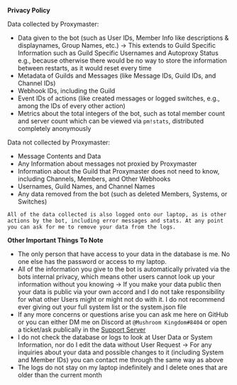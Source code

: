 **Privacy Policy**

Data collected by Proxymaster:
* Data given to the bot (such as User IDs, Member Info like descriptions & displaynames, Group Names, etc.)
-> This extends to Guild Specific Information such as Guild Specific Usernames and Autoproxy Status e.g., because otherwise there would be no way to store the information between restarts, as it would reset every time
* Metadata of Guilds and Messages (like Message IDs, Guild IDs, and Channel IDs)
* Webhook IDs, including the Guild
* Event IDs of actions (like created messages or logged switches, e.g., among the IDs of every other action)
* Metrics about the total integers of the bot, such as total member count and server count which can be viewed via `pm!stats`, distributed completely anonymously

Data not collected by Proxymaster:
* Message Contents and Data
* Any Information about messages not proxied by Proxymaster
* Information about the Guild that Proxymaster does not need to know, including Channels, Members, and Other Webhooks
* Usernames, Guild Names, and Channel Names
* Any data removed from the bot (such as deleted Members, Systems, or Switches)

`All of the data collected is also logged onto our laptop, as is other actions by the bot, including error messages and stats. At any point you can ask for me to remove your data from the logs.`

**Other Important Things To Note**

* The only person that have access to your data in the database is me. No one else has the password or access to my laptop.
* All of the information you give to the bot is automatically privated via the bots internal privacy, which means other users cannot look up your information without you knowing
-> If you make your data public then your data is public via your own accord and I do not take responsibility for what other Users might or might not do with it. I do not recommend ever giving out your full system list or the system.json file
* If any more concerns or questions arise you can ask me here on GitHub or you can either DM me on Discord at `@Mushroom Kingdom#8404` or open a ticket/ask publically in the [Support Server](https://discord.gg/NMcsKRvpns)
* I do not check the database or logs to look at User Data or System Information, nor do I edit the data without User Request
-> For any inquiries about your data and possible changes to it (including System and Member IDs) you can contact me through the same way as above
* The logs do not stay on my laptop indefinitely and I delete ones that are older than the current month